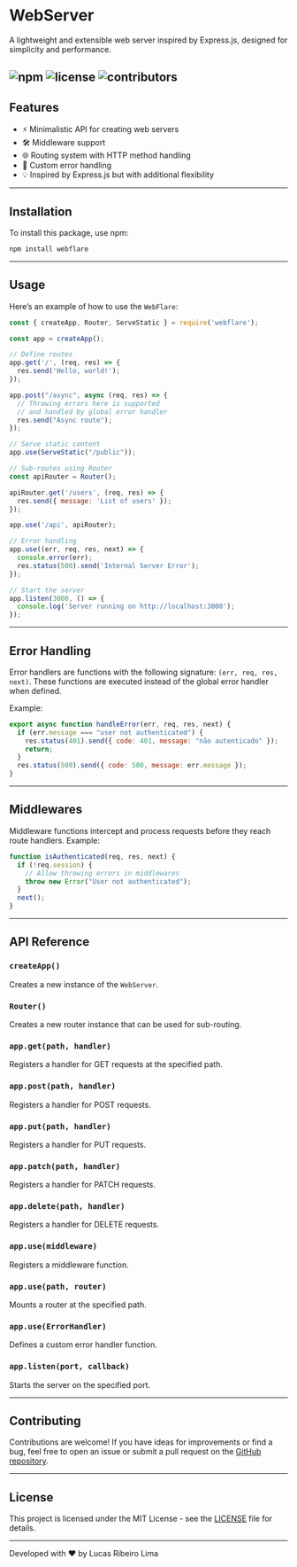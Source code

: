 # WebServer

A lightweight and extensible web server inspired by Express.js, designed for simplicity and performance.

![npm](https://img.shields.io/npm/v/webflare) 
![license](https://img.shields.io/github/license/Lucas-Ribeiro-Lima/WebFlare) 
![contributors](https://img.shields.io/github/contributors/Lucas-Ribeiro-Lima/WebFlare)
---

## Features

- ⚡ Minimalistic API for creating web servers
- 🛠️ Middleware support
- 🌐 Routing system with HTTP method handling
- 🚨 Custom error handling
- 💡 Inspired by Express.js but with additional flexibility

---

## Installation

To install this package, use npm:

```bash
npm install webflare
```

---

## Usage

Here’s an example of how to use the `WebFlare`:

```javascript
const { createApp, Router, ServeStatic } = require('webflare');

const app = createApp();

// Define routes
app.get('/', (req, res) => {
  res.send('Hello, world!');
});

app.post("/async", async (req, res) => {
  // Throwing errors here is supported
  // and handled by global error handler
  res.send("Async route");
});

// Serve static content
app.use(ServeStatic("/public"));

// Sub-routes using Router
const apiRouter = Router();

apiRouter.get('/users', (req, res) => {
  res.send({ message: 'List of users' });
});

app.use('/api', apiRouter);

// Error handling
app.use((err, req, res, next) => {
  console.error(err);
  res.status(500).send('Internal Server Error');
});

// Start the server
app.listen(3000, () => {
  console.log('Server running on http://localhost:3000');
});
```

---

## Error Handling

Error handlers are functions with the following signature: `(err, req, res, next)`. These functions are executed instead of the global error handler when defined.

Example:

```javascript
export async function handleError(err, req, res, next) {
  if (err.message === "user not authenticated") {
    res.status(401).send({ code: 401, message: "não autenticado" });
    return;
  }
  res.status(500).send({ code: 500, message: err.message });
}
```

---

## Middlewares

Middleware functions intercept and process requests before they reach route handlers. Example:

```javascript
function isAuthenticated(req, res, next) {
  if (!req.session) {
    // Allow throwing errors in middlewares
    throw new Error("User not authenticated");
  }
  next();
}
```

---

## API Reference

### `createApp()`

Creates a new instance of the `WebServer`.

### `Router()`

Creates a new router instance that can be used for sub-routing.

### `app.get(path, handler)`

Registers a handler for GET requests at the specified path.

### `app.post(path, handler)`

Registers a handler for POST requests.

### `app.put(path, handler)`

Registers a handler for PUT requests.

### `app.patch(path, handler)`

Registers a handler for PATCH requests.

### `app.delete(path, handler)`

Registers a handler for DELETE requests.

### `app.use(middleware)`

Registers a middleware function.

### `app.use(path, router)`

Mounts a router at the specified path.

### `app.use(ErrorHandler)`

Defines a custom error handler function.

### `app.listen(port, callback)`

Starts the server on the specified port.

---

## Contributing

Contributions are welcome! If you have ideas for improvements or find a bug, feel free to open an issue or submit a pull request on the [GitHub repository](https://github.com/Lucas-Ribeiro-Lima/WebServer).

---

## License

This project is licensed under the MIT License - see the [LICENSE](LICENSE) file for details.

---

Developed with ❤️ by Lucas Ribeiro Lima
